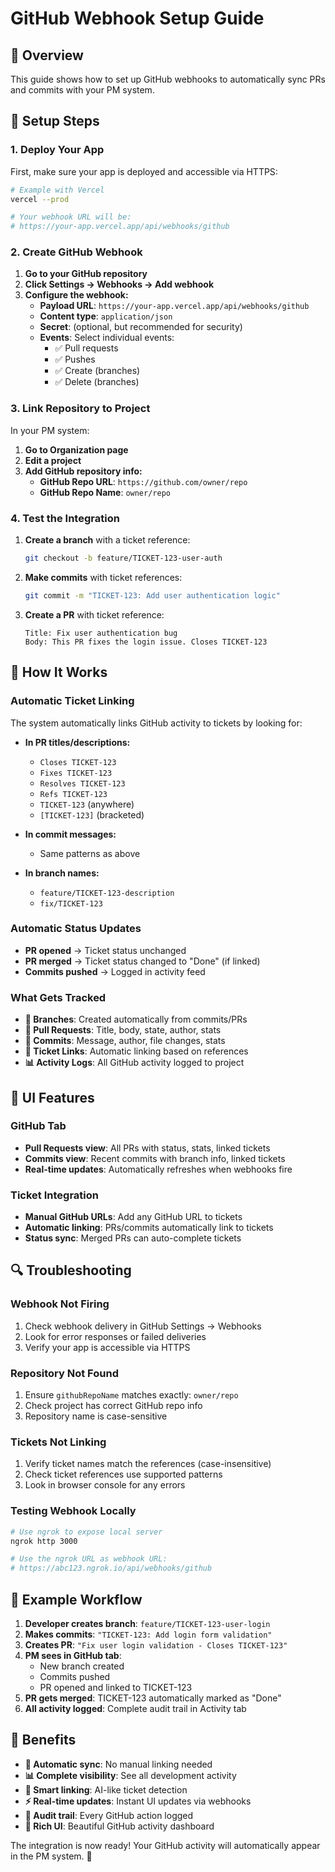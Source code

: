 # GitHub Webhook Setup Guide

## 🎯 Overview
This guide shows how to set up GitHub webhooks to automatically sync PRs and commits with your PM system.

## 🔧 Setup Steps

### 1. Deploy Your App
First, make sure your app is deployed and accessible via HTTPS:
```bash
# Example with Vercel
vercel --prod

# Your webhook URL will be:
# https://your-app.vercel.app/api/webhooks/github
```

### 2. Create GitHub Webhook

1. **Go to your GitHub repository**
2. **Click Settings → Webhooks → Add webhook**
3. **Configure the webhook:**
   - **Payload URL**: `https://your-app.vercel.app/api/webhooks/github`
   - **Content type**: `application/json`
   - **Secret**: (optional, but recommended for security)
   - **Events**: Select individual events:
     - ✅ Pull requests
     - ✅ Pushes
     - ✅ Create (branches)
     - ✅ Delete (branches)

### 3. Link Repository to Project

In your PM system:
1. **Go to Organization page**
2. **Edit a project**
3. **Add GitHub repository info:**
   - **GitHub Repo URL**: `https://github.com/owner/repo`
   - **GitHub Repo Name**: `owner/repo`

### 4. Test the Integration

1. **Create a branch** with a ticket reference:
   ```bash
   git checkout -b feature/TICKET-123-user-auth
   ```

2. **Make commits** with ticket references:
   ```bash
   git commit -m "TICKET-123: Add user authentication logic"
   ```

3. **Create a PR** with ticket reference:
   ```
   Title: Fix user authentication bug
   Body: This PR fixes the login issue. Closes TICKET-123
   ```

## 🎯 How It Works

### Automatic Ticket Linking
The system automatically links GitHub activity to tickets by looking for:

- **In PR titles/descriptions:**
  - `Closes TICKET-123`
  - `Fixes TICKET-123` 
  - `Resolves TICKET-123`
  - `Refs TICKET-123`
  - `TICKET-123` (anywhere)
  - `[TICKET-123]` (bracketed)

- **In commit messages:**
  - Same patterns as above

- **In branch names:**
  - `feature/TICKET-123-description`
  - `fix/TICKET-123`

### Automatic Status Updates
- **PR opened** → Ticket status unchanged
- **PR merged** → Ticket status changed to "Done" (if linked)
- **Commits pushed** → Logged in activity feed

### What Gets Tracked
- **🌿 Branches**: Created automatically from commits/PRs
- **🔀 Pull Requests**: Title, body, state, author, stats
- **📝 Commits**: Message, author, file changes, stats
- **🔗 Ticket Links**: Automatic linking based on references
- **📊 Activity Logs**: All GitHub activity logged to project

## 🎨 UI Features

### GitHub Tab
- **Pull Requests view**: All PRs with status, stats, linked tickets
- **Commits view**: Recent commits with branch info, linked tickets
- **Real-time updates**: Automatically refreshes when webhooks fire

### Ticket Integration
- **Manual GitHub URLs**: Add any GitHub URL to tickets
- **Automatic linking**: PRs/commits automatically link to tickets
- **Status sync**: Merged PRs can auto-complete tickets

## 🔍 Troubleshooting

### Webhook Not Firing
1. Check webhook delivery in GitHub Settings → Webhooks
2. Look for error responses or failed deliveries
3. Verify your app is accessible via HTTPS

### Repository Not Found
1. Ensure `githubRepoName` matches exactly: `owner/repo`
2. Check project has correct GitHub repo info
3. Repository name is case-sensitive

### Tickets Not Linking
1. Verify ticket names match the references (case-insensitive)
2. Check ticket references use supported patterns
3. Look in browser console for any errors

### Testing Webhook Locally
```bash
# Use ngrok to expose local server
ngrok http 3000

# Use the ngrok URL as webhook URL:
# https://abc123.ngrok.io/api/webhooks/github
```

## 🎯 Example Workflow

1. **Developer creates branch**: `feature/TICKET-123-user-login`
2. **Makes commits**: `"TICKET-123: Add login form validation"`
3. **Creates PR**: `"Fix user login validation - Closes TICKET-123"`
4. **PM sees in GitHub tab**: 
   - New branch created
   - Commits pushed
   - PR opened and linked to TICKET-123
5. **PR gets merged**: TICKET-123 automatically marked as "Done"
6. **All activity logged**: Complete audit trail in Activity tab

## 🚀 Benefits

- **🔄 Automatic sync**: No manual linking needed
- **📊 Complete visibility**: See all development activity
- **🎯 Smart linking**: AI-like ticket detection
- **⚡ Real-time updates**: Instant UI updates via webhooks
- **📝 Audit trail**: Every GitHub action logged
- **🎨 Rich UI**: Beautiful GitHub activity dashboard

The integration is now ready! Your GitHub activity will automatically appear in the PM system. 🎉
